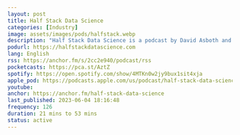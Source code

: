```yaml
---
layout: post
title: Half Stack Data Science
categories: [Industry]
image: assets/images/pods/halfstack.webp
description: "Half Stack Data Science is a podcast by David Asboth and Dr. Shaun McGirr about the realities of Data Science in the enterprise business world."
podurl: https://halfstackdatascience.com
lang: English
rss: https://anchor.fm/s/2cc2e940/podcast/rss
pocketcasts: https://pca.st/AztZ
spotify: https://open.spotify.com/show/4MTKn0w2jy9bux1sit4xja
apple_pod: https://podcasts.apple.com/us/podcast/half-stack-data-science-podcast/id1429751562
youtube:
anchor: https://anchor.fm/half-stack-data-science
last_published: 2023-06-04 18:16:48
frequency: 126
duration: 21 mins to 53 mins
status: active
---
```

